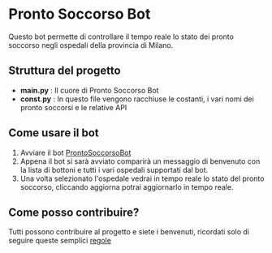 
# Pronto Soccorso Bot

Questo bot permette di controllare il tempo reale lo stato dei pronto soccorso negli ospedali della provincia di Milano.

## Struttura del progetto

 - **main.py** : Il cuore di Pronto Soccorso Bot
 - **const.py** : In questo file vengono racchiuse le costanti, i vari nomi dei pronto soccorsi e le relative API
 

## Come usare il bot

1. Avviare il bot [ProntoSoccorsoBot](https://t.me/prontosoccorsostatobot)
2. Appena il bot si sarà avviato comparirà un messaggio di benvenuto con la lista di bottoni e tutti i vari ospedali supportati dal bot.
3. Una volta selezionato l'ospedale vedrai in tempo reale lo stato del pronto soccorso, cliccando aggiorna potrai aggiornarlo in tempo reale.

## Come posso contribuire?

Tutti possono contribuire al progetto e siete i benvenuti, ricordati solo di seguire queste semplici [regole](https://github.com/roccomalvaso/PS-bot-telegram/discussions/2)
